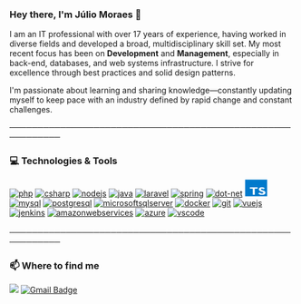 ### Hey there, I'm Júlio Moraes 👋

I am an IT professional with over 17 years of experience, having worked in diverse fields and developed a broad, multidisciplinary skill set. My most recent focus has been on **Development** and **Management**, especially in back-end, databases, and web systems infrastructure. I strive for excellence through best practices and solid design patterns.

I'm passionate about learning and sharing knowledge—constantly updating myself to keep pace with an industry defined by rapid change and constant challenges.

───────────────────────────────────────────────────────────

### 💻 Technologies & Tools


<div align="left">
  <a href="https://github.com/juliomoraes"><img alt="php" height="30" width="40" src="https://cdn.jsdelivr.net/gh/devicons/devicon/icons/php/php-plain.svg"/></a>
  <a href="https://github.com/juliomoraes"><img alt="csharp" height="30" width="40" src="https://cdn.jsdelivr.net/gh/devicons/devicon/icons/csharp/csharp-original.svg"/></a>
  <a href="https://github.com/juliomoraes"><img alt="nodejs" height="30" width="40" src="https://cdn.jsdelivr.net/gh/devicons/devicon/icons/nodejs/nodejs-original.svg"/></a>
  <a href="https://github.com/juliomoraes"><img alt="java" height="30" width="40" src="https://cdn.jsdelivr.net/gh/devicons/devicon/icons/java/java-original.svg"/></a>
  <a href="https://github.com/juliomoraes"><img alt="laravel" height="30" width="40" src="https://cdn.jsdelivr.net/gh/devicons/devicon/icons/laravel/laravel-line.svg"/></a>
  <a href="https://github.com/juliomoraes"><img alt="spring" height="30" width="40" src="https://cdn.jsdelivr.net/gh/devicons/devicon/icons/spring/spring-original.svg"/></a>
  <a href="https://github.com/juliomoraes"><img alt="dot-net" height="30" width="40" src="https://cdn.jsdelivr.net/gh/devicons/devicon/icons/dot-net/dot-net-original.svg"/></a>
  <a href="https://github.com/juliomoraes"><img alt="typescript" height="30" width="40" src="https://raw.githubusercontent.com/devicons/devicon/master/icons/typescript/typescript-plain.svg"/></a>
  <a href="https://github.com/juliomoraes"><img alt="mysql" height="30" width="40" src="https://cdn.jsdelivr.net/gh/devicons/devicon/icons/mysql/mysql-original.svg"/></a>
  <a href="https://github.com/juliomoraes"><img alt="postgresql" height="30" width="40" src="https://cdn.jsdelivr.net/gh/devicons/devicon/icons/postgresql/postgresql-original-wordmark.svg"/></a>
  <a href="https://github.com/juliomoraes"><img alt="microsoftsqlserver" height="30" width="40" src="https://cdn.jsdelivr.net/gh/devicons/devicon/icons/microsoftsqlserver/microsoftsqlserver-plain-wordmark.svg"/></a>
  <a href="https://github.com/juliomoraes"><img alt="docker" height="30" width="40" src="https://cdn.jsdelivr.net/gh/devicons/devicon/icons/docker/docker-original.svg"/></a>
  <a href="https://github.com/juliomoraes"><img alt="git" height="30" width="40" src="https://cdn.jsdelivr.net/gh/devicons/devicon/icons/git/git-original.svg"/></a>
  <a href="https://github.com/juliomoraes"><img alt="vuejs" height="30" width="40" src="https://cdn.jsdelivr.net/gh/devicons/devicon/icons/vuejs/vuejs-original.svg"/></a>
  <a href="https://github.com/juliomoraes"><img alt="jenkins" height="30" width="40" src="https://cdn.jsdelivr.net/gh/devicons/devicon/icons/jenkins/jenkins-original.svg"/></a>
  <a href="https://github.com/juliomoraes"><img alt="amazonwebservices" height="30" width="40" src="https://cdn.jsdelivr.net/gh/devicons/devicon/icons/amazonwebservices/amazonwebservices-original-wordmark.svg"/></a>
  <a href="https://github.com/juliomoraes"><img alt="azure" height="30" width="40" src="https://cdn.jsdelivr.net/gh/devicons/devicon/icons/azure/azure-original-wordmark.svg"/></a>
  <a href="https://github.com/juliomoraes"><img alt="vscode" height="30" width="40" src="https://cdn.jsdelivr.net/gh/devicons/devicon/icons/vscode/vscode-original.svg"/></a>
</div>
<br/>
───────────────────────────────────────────────────────────

### 📫 Where to find me

<div>
  <a href="https://www.linkedin.com/in/juliordemoraes/" target="_blank"><img src="https://img.shields.io/badge/-LinkedIn-%230077B5?style=for-the-badge&logo=linkedin&logoColor=white" target="_blank"></a>
  <a href="mailto:juliordemoraes@gmail.com" rel="nofollow"><img src="https://img.shields.io/badge/Gmail-D14836?style=for-the-badge&logo=gmail&logoColor=white" alt="Gmail Badge"  style="max-width:100%;" /></a>
 </div>
